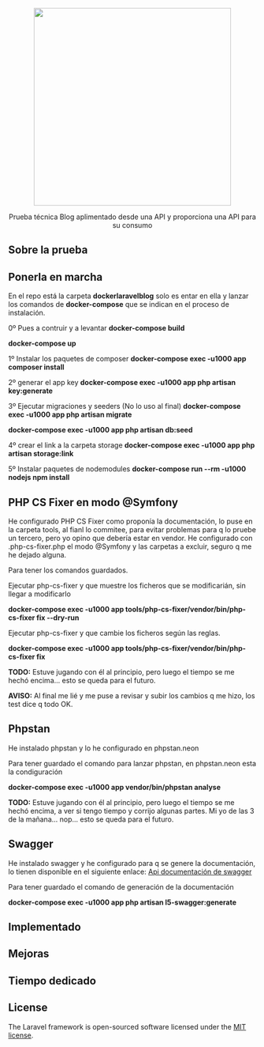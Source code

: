 <p align="center"><a href="https://laravel.com" target="_blank"><img src="https://raw.githubusercontent.com/laravel/art/master/logo-lockup/5%20SVG/2%20CMYK/1%20Full%20Color/laravel-logolockup-cmyk-red.svg" width="400"></a></p>

<p align="center">
  Prueba técnica Blog aplimentado desde una API y proporciona una API para su consumo
</p>

## Sobre la prueba

## Ponerla en marcha

En el repo está la carpeta **dockerlaravelblog** solo es entar en ella y lanzar los comandos de **docker-compose** que se indican en el proceso de instalación.

0º Pues a contruir y a levantar
**docker-compose build**

**docker-compose up**

1º Instalar los paquetes de composer
**docker-compose exec -u1000 app composer install**

2º generar el app key
**docker-compose exec -u1000 app php artisan key:generate**

3º Ejecutar migraciones y seeders (No lo uso al final)
**docker-compose exec -u1000 app php artisan migrate**

**docker-compose exec -u1000 app php artisan db:seed**

4º crear el link a la carpeta storage
**docker-compose exec -u1000 app php artisan storage:link**

5º Instalar paquetes de nodemodules
**docker-compose run --rm -u1000 nodejs npm install**


## PHP CS Fixer en modo @Symfony
He configurado PHP CS Fixer como proponía la documentación, lo puse en la carpeta tools, al fianl lo commitee, para evitar problemas para q lo pruebe un tercero, pero yo opino que debería estar en vendor.
He configurado con .php-cs-fixer.php el modo @Symfony y las carpetas a excluir, seguro q me he dejado alguna.

Para tener los comandos guardados.

Ejecutar php-cs-fixer y que muestre los ficheros que se modificarián, sin llegar a modificarlo

**docker-compose exec -u1000 app tools/php-cs-fixer/vendor/bin/php-cs-fixer fix --dry-run**

Ejecutar php-cs-fixer y que cambie los ficheros según las reglas.

**docker-compose exec -u1000 app tools/php-cs-fixer/vendor/bin/php-cs-fixer fix**

**TODO:** Estuve jugando con él al principio, pero luego el tiempo se me hechó encima... esto se queda para el futuro.

**AVISO:** Al final me lié y me puse a revisar y subir los cambios q me hizo, los test dice q todo OK.

## Phpstan
He instalado phpstan y lo he configurado en phpstan.neon

Para tener guardado el comando para lanzar phpstan, en phpstan.neon esta la condiguración

**docker-compose exec -u1000 app vendor/bin/phpstan analyse**

**TODO:** Estuve jugando con él al principio, pero luego el tiempo se me hechó encima, a ver si tengo tiempo y corrijo algunas partes. Mi yo de las 3 de la mañana... nop... esto se queda para el futuro.

## Swagger
He instalado swagger y he configurado para q se genere la documentación, lo tienen disponible en el siguiente enlace: [Api documentación de swagger](http://localhost/api/documentation)

Para tener guardado el comando de generación de la documentación

**docker-compose exec -u1000 app php artisan l5-swagger:generate**

## Implementado

## Mejoras

## Tiempo dedicado

## License

The Laravel framework is open-sourced software licensed under the [MIT license](https://opensource.org/licenses/MIT).
